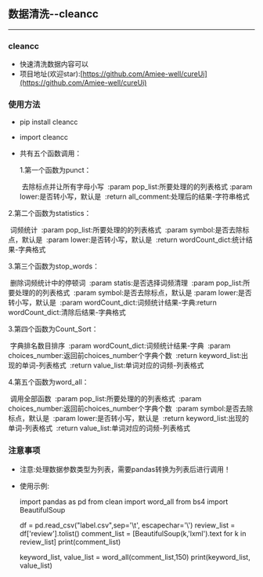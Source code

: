 ﻿## 数据清洗--cleancc

---

### cleancc
- 快速清洗数据内容可以
- 项目地址(欢迎star):[https://github.com/Amiee-well/cureUi](https://github.com/Amiee-well/cureUi)

### 使用方法
- pip install cleancc

- import cleancc

- 共有五个函数调用：

  1.第一个函数为punct：

  ​	去除标点并让所有字母小写
​    :param pop_list:所要处理的的列表格式
  ​    :param lower:是否转小写，默认是
​    :return all_comment:处理后的结果-字符串格式
  
2.第二个函数为statistics：
  
​	词频统计
  ​    :param pop_list:所要处理的的列表格式
​    :param symbol:是否去除标点，默认是
  ​    :param lower:是否转小写，默认是
​    :return wordCount_dict:统计结果-字典格式
  
  3.第三个函数为stop_words：
  
  ​	删除词频统计中的停顿词
  ​    :param statis:是否选择词频清理
  ​    :param pop_list:所要处理的的列表格式
  ​    :param symbol:是否去除标点，默认是
  ​    :param lower:是否转小写，默认是
  ​    :param wordCount_dict:词频统计结果-字典
  ​    :return wordCount_dict:清除后结果-字典格式
  
  3.第四个函数为Count_Sort：
  
  ​	字典排名数目排序
  ​    :param wordCount_dict:词频统计结果-字典
  ​    :param choices_number:返回前choices_number个字典个数
  ​    :return keyword_list:出现的单词-列表格式
  ​    :return value_list:单词对应的词频-列表格式
  
  4.第五个函数为word_all：
  
  ​	调用全部函数
  ​    :param pop_list:所要处理的的列表格式
  ​    :param choices_number:返回前choices_number个字典个数
  ​    :param symbol:是否去除标点，默认是
  ​    :param lower:是否转小写，默认是
  ​    :return keyword_list:出现的单词-列表格式
  ​    :return value_list:单词对应的词频-列表格式

### 注意事项
- 注意:处理数据参数类型为列表，需要pandas转换为列表后进行调用！

- 使用示例:
    
    import pandas as pd
    from clean import word_all
    from bs4 import BeautifulSoup
    
    df = pd.read_csv("label.csv",sep='\t', escapechar='\\')
    review_list = df['review'].tolist()
    comment_list = [BeautifulSoup(k,'lxml').text for k in review_list]
    print(comment_list)
    
    keyword_list, value_list = word_all(comment_list,150)
    print(keyword_list, value_list)
